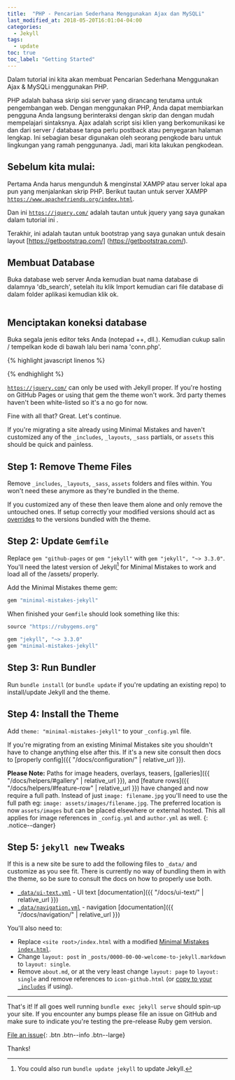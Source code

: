 ```yaml
---
title:  "PHP - Pencarian Sederhana Menggunakan Ajax dan MySQLi"
last_modified_at: 2018-05-20T16:01:04-04:00
categories: 
  - Jekyll
tags:
  - update
toc: true
toc_label: "Getting Started"
---
```


Dalam tutorial ini kita akan membuat Pencarian Sederhana Menggunakan Ajax & MySQLi menggunakan PHP.

PHP adalah bahasa skrip sisi server yang dirancang terutama untuk pengembangan web. Dengan menggunakan PHP, Anda dapat membiarkan pengguna Anda langsung berinteraksi dengan skrip dan dengan mudah mempelajari sintaksnya. Ajax adalah script sisi klien yang berkomunikasi ke dan dari server / database tanpa perlu postback atau penyegaran halaman lengkap. Ini sebagian besar digunakan oleh seorang pengkode baru untuk lingkungan yang ramah penggunanya. Jadi, mari kita lakukan pengkodean.

## Sebelum kita mulai:
Pertama Anda harus mengunduh & menginstal XAMPP atau server lokal apa pun yang menjalankan skrip PHP. Berikut tautan untuk server XAMPP [`https://www.apachefriends.org/index.html`](https://www.apachefriends.org/index.html).

Dan ini [`https://jquery.com/`](https://jquery.com/) adalah tautan untuk jquery yang saya gunakan dalam tutorial ini .

Terakhir, ini adalah tautan untuk bootstrap yang saya gunakan untuk desain layout [https://getbootstrap.com/] (https://getbootstrap.com/).

## Membuat Database
Buka database web server Anda kemudian buat nama database di dalamnya 'db_search', setelah itu klik Import kemudian cari file database di dalam folder aplikasi kemudian klik ok.

<figure class="align-center">
  <img src="{{ site.url }}{{ site.baseurl }}/assets/images/image-alignment-580x300.jpg" alt="">
</figure> 

## Menciptakan koneksi database
Buka segala jenis editor teks Anda (notepad ++, dll.). Kemudian cukup salin / tempelkan kode di bawah lalu beri nama 'conn.php'.

{% highlight javascript linenos %}
<?php
	$conn = new mysqli('localhost', 'root', '', 'db_search');
 
	if(!$conn){
		die("Error: Can't connect to the database!");
	}
?>
{% endhighlight %}

[`https://jquery.com/`](https://jquery.com/) can only be used with Jekyll proper. If you're hosting on GitHub Pages or using that gem the theme won't work. 3rd party themes haven't been white-listed so it's a no go for now.

Fine with all that? Great. Let's continue.

If you're migrating a site already using Minimal Mistakes and haven't customized any of the `_includes`, `_layouts`, `_sass` partials, or `assets` this should be quick and painless.

## Step 1: Remove Theme Files 

Remove `_includes`, `_layouts`, `_sass`, `assets` folders and files within. You won't need these anymore as they're bundled in the theme.

If you customized any of these then leave them alone and only remove the untouched ones. If setup correctly your modified versions should act as [overrides](http://jekyllrb.com/docs/themes/#overriding-theme-defaults) to the versions bundled with the theme.

## Step 2: Update `Gemfile`

Replace `gem "github-pages` or `gem "jekyll"` with `gem "jekyll", "~> 3.3.0"`. You'll need the latest version of Jekyll[^update-jekyll] for Minimal Mistakes to work and load all of the /assets/ properly.

[^update-jekyll]: You could also run `bundle update jekyll` to update Jekyll.

Add the Minimal Mistakes theme gem: 

```ruby
gem "minimal-mistakes-jekyll"
```

When finished your `Gemfile` should look something like this:

```ruby
source "https://rubygems.org"

gem "jekyll", "~> 3.3.0"
gem "minimal-mistakes-jekyll"
```

## Step 3: Run Bundler

Run `bundle install` (or `bundle update` if you're updating an existing repo) to install/update Jekyll and the theme.

## Step 4: Install the Theme

Add `theme: "minimal-mistakes-jekyll"` to your `_config.yml` file.

If you're migrating from an existing Minimal Mistakes site you shouldn't have to change anything else after this. If it's a new site consult then docs to [properly config]({{ "/docs/configuration/" | relative_url }}).

**Please Note:** Paths for image headers, overlays, teasers, [galleries]({{ "/docs/helpers/#gallery" | relative_url }}), and [feature rows]({{ "/docs/helpers/#feature-row" | relative_url }}) have changed and now require a full path. Instead of just `image: filename.jpg` you'll need to use the full path eg: `image: assets/images/filename.jpg`. The preferred location is now `assets/images` but can be placed elsewhere or external hosted. This all applies for image references in `_config.yml` and `author.yml` as well.
{: .notice--danger}

## Step 5: `jekyll new` Tweaks

If this is a new site be sure to add the following files to `_data/` and customize as you see fit. There is currently no way of bundling them in with the theme, so be sure to consult the docs on how to properly use both.

- [`_data/ui-text.yml`](https://github.com/mmistakes/minimal-mistakes/blob/master/_data/ui-text.yml) - UI text [documentation]({{ "/docs/ui-text/" | relative_url }})
- [`_data/navigation.yml`](https://github.com/mmistakes/minimal-mistakes/blob/master/_data/navigation.yml) - navigation [documentation]({{ "/docs/navigation/" | relative_url }})

You'll also need to: 

- Replace `<site root>/index.html` with a modified [Minimal Mistakes `index.html`](https://github.com/mmistakes/minimal-mistakes/blob/master/index.html).
- Change `layout: post` in `_posts/0000-00-00-welcome-to-jekyll.markdown` to `layout: single`.
- Remove `about.md`, or at the very least change `layout: page` to `layout: single` and remove references to `icon-github.html` (or [copy to your `_includes`](https://github.com/jekyll/minima/tree/master/_includes) if using).

---

That's it! If all goes well running `bundle exec jekyll serve` should spin-up your site. If you encounter any bumps please file an issue on GitHub and make sure to indicate you're testing the pre-release Ruby gem version.

[File an issue](https://github.com/mmistakes/minimal-mistakes/issues/new){: .btn .btn--info .btn--large}

Thanks!
